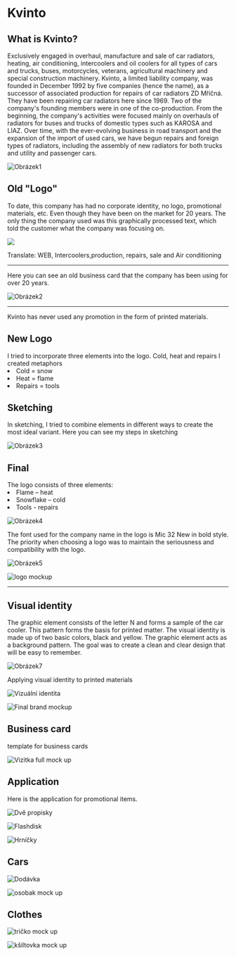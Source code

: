 
<h1>Kvinto</h1>
<h2>What is Kvinto?</h2>
Exclusively engaged in overhaul, manufacture and sale of car radiators, heating, air conditioning, intercoolers and oil coolers for all types of cars and trucks, buses, motorcycles, veterans, agricultural machinery and special construction machinery. Kvinto, a limited liability company, was founded in December 1992 by five companies (hence the name), as a successor of associated production for repairs of car radiators ZD Mříčná. They have been repairing car radiators here since 1969. Two of the company's founding members were in one of the co-production. From the beginning, the company's activities were focused mainly on overhauls of radiators for buses and trucks of domestic types such as KAROSA and LIAZ. Over time, with the ever-evolving business in road transport and the expansion of the import of used cars, we have begun repairs and foreign types of radiators, including the assembly of new radiators for both trucks and utility and passenger cars.

![Obrázek1](https://user-images.githubusercontent.com/73166204/110447805-e04ab280-80c0-11eb-917f-112ac82a5ccc.png)


<h2>Old "Logo"</h2>
To date, this company has had no corporate identity, no logo, promotional materials, etc.
Even though they have been on the market for 20 years. The only thing the company used was this graphically processed text, which told the customer what the company was focusing on.

![](https://user-images.githubusercontent.com/73166204/110362754-f6fdf480-8041-11eb-9af2-39dafd5476b9.png)

Translate: WEB, Intercoolers,production, repairs, sale and Air conditioning

______________________________________________________________________________
Here you can see an old business card that the company has been using for over 20 years.

![Obrázek2](https://user-images.githubusercontent.com/73166204/110364245-d20a8100-8043-11eb-8628-79aa25270a97.jpg)

______________________________________________________________________________
Kvinto has never used any promotion in the form of printed materials.

<h2>New Logo</h2>
I tried to incorporate three elements into the logo. Cold, heat and repairs
I created metaphors
<li>Cold = snow</li>
<li>Heat = flame</li>
<li>Repairs = tools</li>

<h2>Sketching</h2>
In sketching, I tried to combine elements in different ways to create the most ideal variant. 
Here you can see my steps in sketching

![Obrázek3](https://user-images.githubusercontent.com/73166204/110373611-f704f100-804f-11eb-881c-f88b465f63dd.png)

<h2>Final</h2>
The logo consists of three elements:
<li>Flame – heat</li>
<li>Snowflake – cold</li>
<li>Tools - repairs</li>

![Obrázek4](https://user-images.githubusercontent.com/73166204/110373794-30d5f780-8050-11eb-91c3-0a45b607399c.png)

The font used for the company name in the logo is Mic 32 New in bold style. The priority when choosing a logo was to maintain the seriousness and compatibility with the logo.

![Obrázek5](https://user-images.githubusercontent.com/73166204/110374182-a6da5e80-8050-11eb-9e68-3e1a526bd6ad.png)

![logo mockup](https://user-images.githubusercontent.com/73166204/110374408-f1f47180-8050-11eb-9af0-c8defc59a501.jpg)
___________________________________________________
<h2>Visual identity</h2>
 
 The graphic element consists of the letter N and forms a sample of the car cooler. This pattern forms the basis for printed matter. The visual identity is made up of two basic colors, black and yellow. The graphic element acts as a background pattern. The goal was to create a clean and clear design that will be easy to remember. 
 

![Obrázek7](https://user-images.githubusercontent.com/73166204/110374636-2ff19580-8051-11eb-96b0-8f6b3cbcdf0a.png)

Applying visual identity to printed materials

![Vizuální identita](https://user-images.githubusercontent.com/73166204/110374890-852da700-8051-11eb-861c-b1771239801a.jpg)



![Final brand mockup](https://user-images.githubusercontent.com/73166204/110376891-09812980-8054-11eb-946b-29275f43075f.jpg)


 <h2>Business card</h2>
 template for business cards
 
 ![Vizitka full mock up](https://user-images.githubusercontent.com/73166204/110376435-78aa4e00-8053-11eb-8bf3-95550c0df88f.jpg)


<h2>Application</h2>
Here is the application for promotional items.

![Dvě propisky](https://user-images.githubusercontent.com/73166204/110375755-aba01200-8052-11eb-9a86-067b2a44952d.jpg)

![Flashdisk](https://user-images.githubusercontent.com/73166204/110375817-bce91e80-8052-11eb-80a0-a07e5bda018b.png)

![Hrníčky](https://user-images.githubusercontent.com/73166204/110376086-10f40300-8053-11eb-8e5f-d8f4cf5ba424.jpg)

 <h2>Cars</h2>

![Dodávka](https://user-images.githubusercontent.com/73166204/110376137-20734c00-8053-11eb-8527-69462b326ac9.png)

![osobak mock up](https://user-images.githubusercontent.com/73166204/110376200-31bc5880-8053-11eb-8228-259f464d3968.png)

 <h2>Clothes</h2>

![tričko mock up](https://user-images.githubusercontent.com/73166204/110376236-3bde5700-8053-11eb-8750-8acf283c588e.png)

![kšiltovka mock up](https://user-images.githubusercontent.com/73166204/110376269-4862af80-8053-11eb-94a0-677557259f02.jpg)







